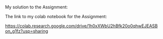 My solution to the Assignment: 

The link to my colab notebook for the Assignment:

https://colab.research.google.com/drive/1h0xXWbU2hBfk20o0qhwEJEASBon_g1fz?usp=sharing

